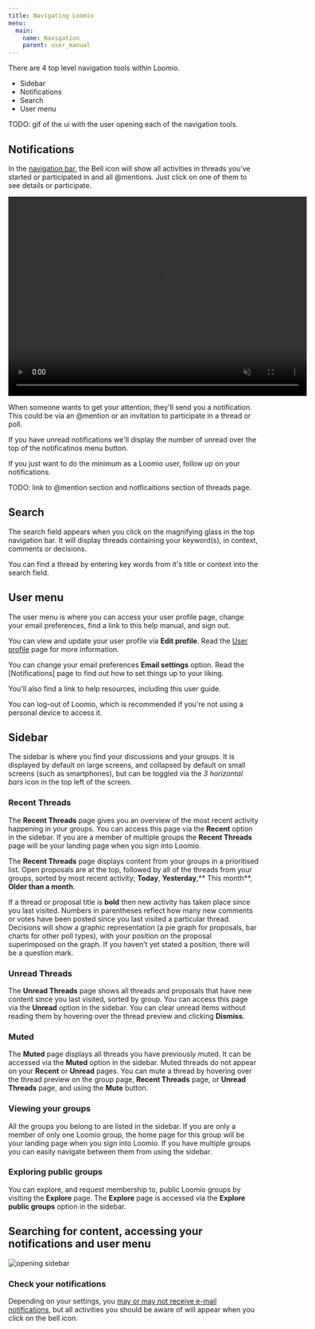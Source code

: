 ```yaml
---
title: Navigating Loomio
menu:
  main:
    name: Navigation
    parent: user_manual
---
```


There are 4 top level navigation tools within Loomio.

- Sidebar
- Notifications
- Search
- User menu

TODO: gif of the ui with the user opening each of the navigation tools.

## Notifications

In the [navigation bar](navigating_loomio), the Bell icon will show all activities in threads you've started or participated in and all @mentions. Just click on one of them to see details or participate.

<video width="600" height="400" playsinline muted loop controls>
<source src="checking_notifications.mp4" type="video/mp4">
</video>

When someone wants to get your attention, they'll send you a notification. This could be via an @mention or an invitation to participate in a thread or poll.

If you have unread notifications we'll display the number of unread over the top of the notificatinos menu button.

If you just want to do the minimum as a Loomio user, follow up on your notifications.

TODO: link to @mention section and notficaitions section of threads page.

## Search
The search field appears when you click on the magnifying glass in the top navigation bar. It will display threads containing your keyword(s), in context, comments or decisions.

You can find a thread by entering key words from it's title or context into the search field.

## User menu
The user menu is where you can access your user profile page, change your email preferences, find a link to this help manual, and sign out.

You can view and update your user profile via **Edit profile**. Read the [User profile](user_profile) page for more information.

You can change your email preferences **Email settings** option. Read the [Notifications] page to find out how to set things up to your liking.

You'll also find a link to help resources, including this user guide.

You can log-out of Loomio, which is recommended if you're not using a personal device to access it.

## Sidebar
The sidebar is where you find your discussions and your groups. It is displayed by default on large screens, and collapsed by default on small screens (such as smartphones), but can be toggled via the _3 horizontal bars_ icon in the top left of the screen.

### Recent Threads

The **Recent Threads** page gives you an overview of the most recent activity happening in your groups. You can access this page via the **Recent** option in the sidebar. If you are a member of multiple groups the **Recent Threads** page will be your landing page when you sign into Loomio.

The **Recent Threads** page displays content from your groups in a prioritised list. Open proposals are at the top, followed by all of the threads from your groups, sorted by most recent activity; **Today**, **Yesterday**,** This month**, **Older than a month**.

If a thread or proposal title is **bold** then new activity has taken place since you last visited. Numbers in parentheses reflect how many new comments or votes have been posted since you last visited a particular thread. Decisions will show a graphic representation (a pie graph for proposals, bar charts for other poll types), with your position on the proposal superimposed on the graph. If you haven’t yet stated a position, there will be a question mark.

### Unread Threads

The **Unread Threads** page shows all threads and proposals that have new content since you last visited, sorted by group. You can access this page via the **Unread** option in the sidebar. You can clear unread items without reading them by hovering over the thread preview and clicking **Dismiss**.

### Muted

The **Muted** page displays all threads you have previously muted. It can be accessed via the **Muted** option in the sidebar. Muted threads do not appear on your **Recent** or **Unread** pages.  You can mute a thread by hovering over the thread preview on the group page, **Recent Threads** page, or **Unread Threads** page, and using the **Mute** button.

### Viewing your groups
All the groups you belong to are listed in the sidebar. If you are only a member of only one Loomio group, the home page for this group will be your landing page when you sign into Loomio. If you have multiple groups you can easily navigate between them from using the sidebar.

### Exploring public groups
You can explore, and request membership to, public Loomio groups by visiting the **Explore** page. The **Explore** page is accessed via the **Explore public groups** option in the sidebar.

## Searching for content, accessing your notifications and user menu

![opening sidebar](assets/navbar-en.gif)

### Check your notifications
Depending on your settings, you [may or may not receive e-mail notifications](keeping_up_to_date), but all activities you should be aware of will appear when you click on the bell icon.
